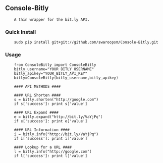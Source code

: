 ## Console-Bitly
		A thin wrapper for the bit.ly API.
		
### Quick Install
		sudo pip install git+git://github.com/swaroopsm/Console-Bitly.git
		
### Usage
		from ConsoleBitly import ConsoleBitly
		bitly_username="YOUR_BITLY_USERNAME"
		bitly_apikey="YOUR_BITLY_API_KEY"
		bitly=ConsoleBitly(bitly_username,bitly_apikey)
		
		#### API METHODS ####
		
		#### URL Shorten ####
		s = bitly.shorten("http://google.com")
		if s['success']: print s['value']
		
		#### URL Expand ####
		e = bitly.expand("http://bit.ly/VaYjPq")
		if e['success']: print e['value']
		
		#### URL Information ####
		i = bitly.info("http://bit.ly/VaYjPq")
		if i['success']: print i['value']
		
		#### Lookup for a URL ####
		l = bitly.info("http://google.com")
		if l['success']: print l['value']
